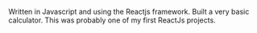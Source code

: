 Written in Javascript and using the Reactjs framework. Built a very basic calculator. This was probably one of my first ReactJs projects.
